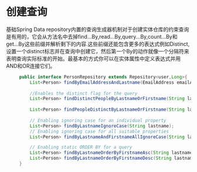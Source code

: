 # 创建查询

基础Spring Data repository内置的查询生成器机制对于创建实体仓库的约束查询是有用的，它会从方法名中去掉find...By,read...By,query...By,count...By和get...By这些前缀并解析剩下的内容.这些前缀还能包含更多的表达式例如Distinct,设置一个distinct标志并在查询中创建它，然后第一个By的动作就像一个分隔符来表明查询实际标准的开始。最基本的方式你可以在实体属性中定义表达式并用AND和OR连接它们。

```java
     public interface PersonRepository extends Repository<user,Long>{
         List<Person> findByEmailAddressAndLastname(EmailAddress emailAddress, String lastname);
         
         //Enables the distinct flag for the query
         List<Person> findDistinctPeopleByLastnameOrFirstname(String lastname,String firstname);
         
         List<Person> findPeopleDistinctByLastnameOrFirstname(String lastname, String firstname);
         
         // Enabling ignoring case for an individual property
         List<Person> findByLastnameIgnoreCase(String lastname);
         // Enabling ignoring case for all suitable properties
         List<Person> findByLastnameAndFirstnameAllIgnoreCase(String lastname, String firstname);

         // Enabling static ORDER BY for a query
         List<Person> findByLastnameOrderByFirstnameAsc(String lastname);
         List<Person> findByLastnameOrderByFirstnameDesc(String lastname);
     }
```